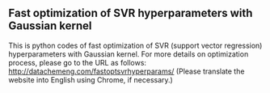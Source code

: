 ## Fast optimization of SVR hyperparameters with Gaussian kernel

This is python codes of fast optimization of SVR (support vector regression) hyperparameters with Gaussian kernel.
For more details on optimization process, please go to the URL as follows:
http://datachemeng.com/fastoptsvrhyperparams/
(Please translate the website into English using Chrome, if necessary.)
